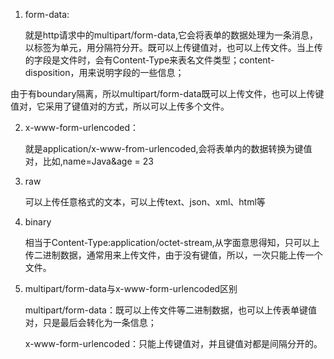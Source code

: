 1. form-data:

    就是http请求中的multipart/form-data,它会将表单的数据处理为一条消息，以标签为单元，用分隔符分开。既可以上传键值对，也可以上传文件。当上传的字段是文件时，会有Content-Type来表名文件类型；content-disposition，用来说明字段的一些信息；

由于有boundary隔离，所以multipart/form-data既可以上传文件，也可以上传键值对，它采用了键值对的方式，所以可以上传多个文件。

2. x-www-form-urlencoded：

    就是application/x-www-from-urlencoded,会将表单内的数据转换为键值对，比如,name=Java&age = 23

3. raw

    可以上传任意格式的文本，可以上传text、json、xml、html等

4. binary

    相当于Content-Type:application/octet-stream,从字面意思得知，只可以上传二进制数据，通常用来上传文件，由于没有键值，所以，一次只能上传一个文件。

5. multipart/form-data与x-www-form-urlencoded区别

    multipart/form-data：既可以上传文件等二进制数据，也可以上传表单键值对，只是最后会转化为一条信息；

    x-www-form-urlencoded：只能上传键值对，并且键值对都是间隔分开的。